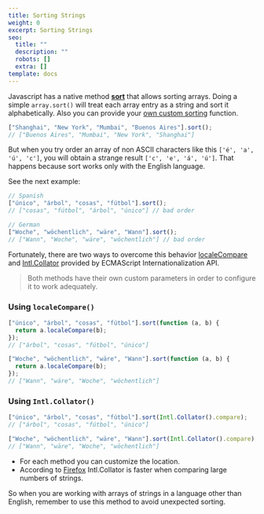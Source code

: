 ```yaml
---
title: Sorting Strings
weight: 0
excerpt: Sorting Strings
seo:
  title: ""
  description: ""
  robots: []
  extra: []
template: docs
---
```


Javascript has a native method **[sort](https://developer.mozilla.org/en-US/docs/Web/JavaScript/Reference/Global_Objects/Array/sort)** that allows sorting arrays. Doing a simple `array.sort()` will treat each array entry as a string and sort it alphabetically. Also you can provide your [own custom sorting](https://developer.mozilla.org/en-US/docs/Web/JavaScript/Reference/Global_Objects/Array/sort#Parameters) function.

```javascript
["Shanghai", "New York", "Mumbai", "Buenos Aires"].sort();
// ["Buenos Aires", "Mumbai", "New York", "Shanghai"]
```

But when you try order an array of non ASCII characters like this `['é', 'a', 'ú', 'c']`, you will obtain a strange result `['c', 'e', 'á', 'ú']`. That happens because sort works only with the English language.

See the next example:

```javascript
// Spanish
["único", "árbol", "cosas", "fútbol"].sort();
// ["cosas", "fútbol", "árbol", "único"] // bad order

// German
["Woche", "wöchentlich", "wäre", "Wann"].sort();
// ["Wann", "Woche", "wäre", "wöchentlich"] // bad order
```

Fortunately, there are two ways to overcome this behavior [localeCompare](https://developer.mozilla.org/en-US/docs/Web/JavaScript/Reference/Global_Objects/String/localeCompare) and [Intl.Collator](https://developer.mozilla.org/en-US/docs/Web/JavaScript/Reference/Global_Objects/Collator) provided by ECMAScript Internationalization API.

> Both methods have their own custom parameters in order to configure it to work adequately.

### Using `localeCompare()`

```javascript
["único", "árbol", "cosas", "fútbol"].sort(function (a, b) {
  return a.localeCompare(b);
});
// ["árbol", "cosas", "fútbol", "único"]

["Woche", "wöchentlich", "wäre", "Wann"].sort(function (a, b) {
  return a.localeCompare(b);
});
// ["Wann", "wäre", "Woche", "wöchentlich"]
```

### Using `Intl.Collator()`

```javascript
["único", "árbol", "cosas", "fútbol"].sort(Intl.Collator().compare);
// ["árbol", "cosas", "fútbol", "único"]

["Woche", "wöchentlich", "wäre", "Wann"].sort(Intl.Collator().compare);
// ["Wann", "wäre", "Woche", "wöchentlich"]
```

- For each method you can customize the location.
- According to [Firefox](https://developer.mozilla.org/en-US/docs/Web/JavaScript/Reference/Global_Objects/String/localeCompare#Performance) Intl.Collator is faster when comparing large numbers of strings.

So when you are working with arrays of strings in a language other than English, remember to use this method to avoid unexpected sorting.
